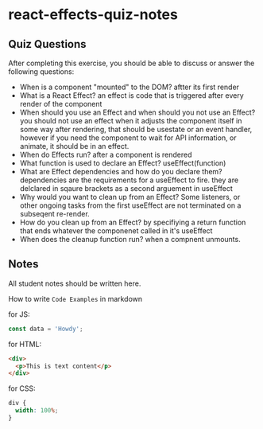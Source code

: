# react-effects-quiz-notes

## Quiz Questions

After completing this exercise, you should be able to discuss or answer the following questions:

- When is a component "mounted" to the DOM?
  aftter its first render
- What is a React Effect?
  an effect is code that is triggered after every render of the component
- When should you use an Effect and when should you not use an Effect?
  you should not use an effect when it adjusts the component itself in some way after rendering, that should be usestate or an event handler, however if you need the component to wait for API information, or animate, it should be in an effect.
- When do Effects run?
  after a component is rendered
- What function is used to declare an Effect?
  useEffect(function)
- What are Effect dependencies and how do you declare them?
  dependencies are the requirements for a useEffect to fire. they are delclared in sqaure brackets as a second arguement in useEffect
- Why would you want to clean up from an Effect?
  Some listeners, or other ongoing tasks from the first useEffect are not terminated on a subseqent re-render.
- How do you clean up from an Effect?
  by specifiying a return function that ends whatever the componenet called in it's useEffect
- When does the cleanup function run?
  when a compnent unmounts.

## Notes

All student notes should be written here.

How to write `Code Examples` in markdown

for JS:

```javascript
const data = 'Howdy';
```

for HTML:

```html
<div>
  <p>This is text content</p>
</div>
```

for CSS:

```css
div {
  width: 100%;
}
```
